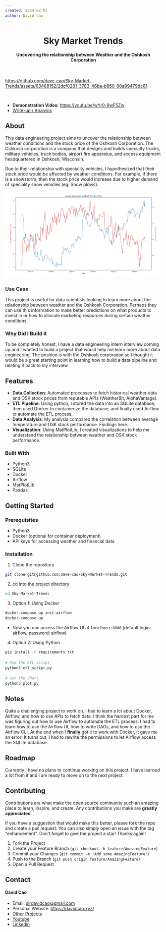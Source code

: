 ```yaml
---
created: 2024-02-03
author: David Cao
---
```


<h1 align='center'>Sky Market Trends</h1>
<h4 align='center'>Uncovering the relationship between Weather and the Oshkosh Corporation</h4>
<br>

<!-- Video walkthrough or image -->
https://github.com/dave-cao/Sky-Market-Trends/assets/63488152/2dcf0281-3783-46ba-b850-98a99479dc61

<br>

<!-- List links to the project here (eg: live-link, youtube video) -->
- **Demonstration Video**: https://youtu.be/wYr0-9wF5Zw
- [Write-up / Analysis](https://github.com/dave-cao/Sky-Market-Trends/blob/main/writeup.md)


<!-- ABOUT THE PROJECT -->
## About

This data engineering project aims to uncover the relationship between weather conditions and 
the stock price of the Oshkosh Corporation. The Oshkosh corporation is a company that designs and builds specialty trucks, military vehicles, truck bodies, airport fire apparatus, and access equipment headquartered in Oshkosh, Wisconsin. 

Due to their relationship with speciality vehicles, I hypothesized that their stock price would be affected by weather conditions. For example, if there is a snowstorm, then the stock price would increase due to higher demand of speciality snow vehicles (eg: Snow plows).

<img src='./weatherplot.png' title='Plot of weather temperature to OSK stock price' width='' alt='Plot of weather temperature to OSK stock price' />

### Use Case

This project is useful for data scientists looking to learn more about the relationship between weather and the Oshkosh Corporation. 
Perhaps they can use this information to make better predictions on what products to invest in or how to allocate marketing resources during certain weather conditions.

### Why Did I Build it

To be completely honest, I have a data engineering intern interview coming up and I wanted to build a project that would help me learn more about data engineering. The position is with the Oshkosh corporation so I thought it would be a great starting point in learning how to build a data pipeline and relating it back to my interview.

## Features

- **Data Collection**: Automated processes to fetch historical weather data and OSK stock prices from reputable APIs (WeatherBit, AlphaVantage).
- **ETL Pipeline**: Using python, I stored the data into an SQLite database, then used Docker to containerize the database, and finally used Airflow to automate the ETL process.
- **Data Analysis**: My analysis compared the correlation between average temperature and OSK stock performance. Findings here...
- **Visualization**: Using MatPlotLib, I created visualizations to help me understand the relationship between weather and OSK stock performance.

### Built With

- Python3
- SQLite
- Docker
- Airflow
- MatPlotLib
- Pandas

<!-- USAGE EXAMPLES -->
## Getting Started

### Prerequisites
- Python3
- Docker (optional for container deployment)
- API keys for accessing weather and financial data

### Installation

1. Clone the repository

```sh
git clone git@github.com:dave-cao/Sky-Market-Trends.git
```

2. cd into the project directory

```sh
cd Sky-Market-Trends
```

3. Option 1: Using Docker

```sh
docker-compose up init-airflow
docker-compose up
```
- Now you can access the Airflow UI at `localhost:8080` (default login: airflow, password: airflow)

4. Option 2: Using Python

```python
pip install -r requirements.txt

# Run the ETL script
python3 etl_script.py

# Get the chart
python3 plot.py
```

<!-- List at least 3 things that you found challenging -->
## Notes

Quite a challenging project to work on. I had to learn a lot about Docker, Airflow, and how to use APIs to fetch data. 
I think the hardest part for me was figuring out how to use Airflow to automate the ETL process. I had to learn how to use the Airflow UI, how to write DAGs, and how to use the Airflow CLI. At the end when I **finally** got it to work with Docker, it gave me an error! It turns out, I had to rewrite the permissions to let 
Airflow access the SQLite database.


<!-- ROADMAP -->
## Roadmap

Currently I have no plans to continue working on this project. I have learned a lot from it and I am ready to move on to the next project.

<!-- CONTRIBUTING -->
## Contributing

Contributions are what make the open source community such an amazing place to learn, inspire, and create. Any contributions you make are **greatly appreciated**.

If you have a suggestion that would make this better, please fork the repo and create a pull request. You can also simply open an issue with the tag "enhancement".
Don't forget to give the project a star! Thanks again!

1. Fork the Project
2. Create your Feature Branch (`git checkout -b feature/AmazingFeature`)
3. Commit your Changes (`git commit -m 'Add some AmazingFeature'`)
4. Push to the Branch (`git push origin feature/AmazingFeature`)
5. Open a Pull Request


<!-- CONTACT -->
## Contact

#### David Cao
- Email: sirdavidcao@gmail.com
- Personal Website: https://davidcao.xyz/
- [Other Projects](https://davidcao.xyz/legacy-portfolio/ProjectsPage/index.html)
- [Youtube](https://www.youtube.com/channel/UCEnBPbnNnqhQIIhW1uLXrLA)
- [Linkedin](https://www.linkedin.com/in/david-cao99/)
